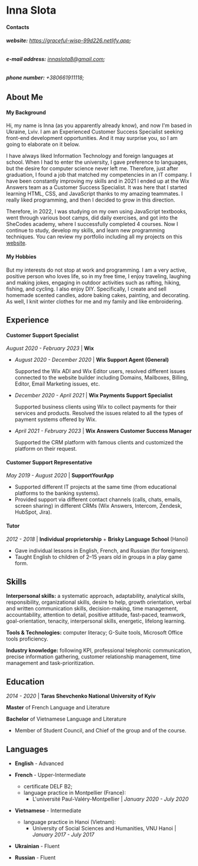# Inna Slota

#### Contacts
###### **website:** https://graceful-wisp-99d226.netlify.app; 
###### **e-mail address:** innaslota8@gmail.com;
###### **phone number:** +380661911118;

## About Me
#### My Background
Hi, my name is Inna (as you apparently already know), and now I'm based in Ukraine, Lviv. I am an Experienced Customer Success Specialist seeking front-end development opportunities. And it may surprise you, so I am going to elaborate on it below.

I have always liked Information Technology and foreign languages at school. When I had to enter the university, I gave preference to languages, but the desire for computer science never left me. Therefore, just after graduation, I found a job that matched my competencies in an IT company. I have been constantly improving my skills and in 2021 I ended up at the Wix Answers team as a Customer Success Specialist. It was here that I started learning HTML, CSS, and JavaScript thanks to my amazing teammates. I really liked programming, and then I decided to grow in this direction.

Therefore, in 2022, I was studying on my own using JavaScript textbooks, went through various boot camps, did daily exercises, and got into the SheCodes academy, where I successfully completed 4 courses. Now I continue to study, develop my skills, and learn new programming techniques. You can review my portfolio including all my projects on this [website](https://graceful-wisp-99d226.netlify.app/index.html). 

#### My Hobbies
But my interests do not stop at work and programming. I am a very active, positive person who loves life, so in my free time, I enjoy traveling, laughing and making jokes, engaging in outdoor activities such as rafting, hiking, fishing, and cycling. I also enjoy DIY. Specifically, I create and sell homemade scented candles, adore baking cakes, painting, and decorating. As well, I knit winter clothes for me and my family and like embroidering.

## Experience
#### Customer Support Specialist
_August 2020 - February 2023_ | **Wix**
* _August 2020 - December 2020_ | **Wix Support Agent (General)**

  Supported the Wix ADI and Wix Editor users, resolved different issues connected to the website builder including Domains, Mailboxes, Billing, Editor, Email Marketing issues, etc.
* _December 2020 - April 2021_ | **Wix Payments Support Specialist**

  Supported business clients using Wix to collect payments for their services and products. Resolved the issues related to all the types of payment systems offered by Wix.
* _April 2021 - February 2023_ | **Wix Answers Customer Success Manager**

  Supported the CRM platform with famous clients and customized the platform on their request.

#### Customer Support Representative 
_May 2019 - August 2020_ | **SupportYourApp**

- Supported different IT projects at the same time (from educational platforms to the banking systems).
- Provided support via different contact channels (calls, chats, emails, screen sharing) in different CRMs (Wix Answers, Intercom, Zendesk, HubSpot, Jira).

#### Tutor
_2012 - 2018_ | **Individual proprietorship** + **Brisky Language School** (Hanoi)

- Gave individual lessons in English, French, and Russian (for foreigners).
- Taught English to children of 2–15 years old in groups in a play game form.

## Skills

**Interpersonal skills:** a systematic approach, adaptability, analytical skills, responsibility, organizational skills, desire to help, growth orientation, verbal and written communication skills, decision-making, time management, accountability, attention to detail,  positive attitude, fast-paced, teamwork, goal-orientation, tenacity, interpersonal skills, energetic, lifelong learning.

**Tools & Technologies:** computer literacy; G-Suite tools, Microsoft Office tools proficiency.

**Industry knowledge:** following KPI, professional telephonic communication, precise information gathering, customer relationship management, time management and task-prioritization.

## Education

_2014 - 2020_ | **Taras Shevchenko National University of Kyiv**

   **Master** of French Language and Literature
   
   **Bachelor** of Vietnamese Language and Literature

- Member of Student Council, and Chief of the group and of the course.

## Languages

- **English** - Advanced

- **French** - Upper-Intermediate
  - certificate DELF B2;
  - language practice in Montpellier (France):
    - L'université Paul-Valéry-Montpellier | _January 2020 - July 2020_

- **Vietnamese** - Intermediate
  - language practice in Hanoi (Vietnam):
    - University of Social Sciences and Humanities, VNU Hanoi | _January 2017 - July 2017_

- **Ukrainian** - Fluent

- **Russian** - Fluent
